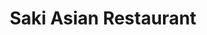 ---
layout: place
title: "Saki Asian Restaurant"
permalink: /missouri/gladstone/saki-asian-restaurant.html
stateAbbr: MO
stateName: Missouri
cityName: Gladstone
seo:
  name: "Saki Asian Restaurant"
  type: Restaurant
  links: null
description: "Saki Asian Restaurant serves delicious sushi in Gladstone, Missouri. Try fresh Japanese dishes for a great dining experience. "
place_id: ChIJkbf167z3wIcRy4DxTBv97ek
photos:
  - name: >-
      places/ChIJkbf167z3wIcRy4DxTBv97ek/photos/AeeoHcJQSE-2jmUWbbmJYBKQoZjZ3mMS5ZYlTdH9K8-O6FZ9_BqrVwIcKyF9nvxj4DtOgPaO6KALkdP1sc-9CSsm9XovJv1eyiXn0nUWRDfOoKKGLSl0sEkiMuuRqi_73T_jw7juycSfthdA9QAIeJ_St2GBoOf4zzcS0aH5EMi3hAI1YWtcG2upGATYhVFGhWeTbvCbA6TNTtDwlgUZQZw9SY6YsQWMZdDDouqKyZbpXrqKaSjI7fHHaHRilzpY05LuQvlXJRV2JAWox_l2p3_oSdbVibM47gWCXO6whuO8Nmthn_YohFqMt62fx1e5V-nJZHePenYIaQqTqSYNwn1JYuVxDTRirK0gydFvIsif73X3VZaZPR-Bv097ebtYWVssf36k8so14mdwrBofbCA8M0gVxZs5-ZVNLC8RA1I6xPG2Be89cNpJHoT4L6XvrMqf
    widthPx: 4080
    heightPx: 3072
    authorAttributions:
      - displayName: Alexander Vallar
        uri: https://maps.google.com/maps/contrib/103306450463099673445
        photoUri: >-
          https://lh3.googleusercontent.com/a-/ALV-UjU-h-ywPqYbbDh86nK0AuWR60FKGip0GANglYe2pnPArZtwifdU3g=s100-p-k-no-mo
    flagContentUri: >-
      https://www.google.com/local/imagery/report/?cb_client=maps_api_places.places_api&image_key=!1e10!2sCIABIhAGbwPTiA1qlmevy6AAB2EF&hl=en-US
    googleMapsUri: >-
      https://www.google.com/maps/place//data=!3m4!1e2!3m2!1sCIABIhAGbwPTiA1qlmevy6AAB2EF!2e10!4m2!3m1!1s0x87c0f7bcebf5b791:0xe9edfd1b4cf180cb
  - name: >-
      places/ChIJkbf167z3wIcRy4DxTBv97ek/photos/AeeoHcI6YIvpK0N0wdB2hoS4SZLvmLZsLkBueI7kZFYbZGSGl5f3UNlzCT40WVmNeVcbuPjxIlIVzWySVF6nETqVKpsXlaOs4N2xkTUC_HqzLFfqf9swEFzc8eHpn67BCS0dmtcXsidZFj7tyCZNIqqBiEy_6ak_IUd-WhI9CeuljnoVj3Y4dYmi9ElRKb6XNEjLYPGhvL9HVU9PbsbZfFPdPoq3kMg1LWVWirA0HbkYa-VAoCv3hSh80CAmp50eh0Y2wHaymXF-vEFtLPTzksMljfDk-N0bH6GEUAikrio-N4frytkeCf4z6nWWLqq75fevOPX0cfWD_x4Tmi29ekIlAbIqdEML7rCCEl19J2Wkfgn87kTGuIEIHPJMSAYKopACwrmVVDtAecWgsh4G2h4zEsZrV8i4qDV6mQ7bqU3MIlhPwA
    widthPx: 4800
    heightPx: 3600
    authorAttributions:
      - displayName: Hermuleen Hebel
        uri: https://maps.google.com/maps/contrib/100002402995386378669
        photoUri: >-
          https://lh3.googleusercontent.com/a/ACg8ocL8nkt9hAHGUOH7RKqaY6AloQ7KoqXvYg655zf6Yix53v1QrA=s100-p-k-no-mo
    flagContentUri: >-
      https://www.google.com/local/imagery/report/?cb_client=maps_api_places.places_api&image_key=!1e10!2sCIHM0ogKEICAgMDwzrLzNQ&hl=en-US
    googleMapsUri: >-
      https://www.google.com/maps/place//data=!3m4!1e2!3m2!1sCIHM0ogKEICAgMDwzrLzNQ!2e10!4m2!3m1!1s0x87c0f7bcebf5b791:0xe9edfd1b4cf180cb
  - name: >-
      places/ChIJkbf167z3wIcRy4DxTBv97ek/photos/AeeoHcKnKwxsJYpAbk_b2NJqdMv1oBc-v1Ztz9pi-FyhvABaM1z-HVuuh2Skya8y6aTj7sUwDrqtMQrVPCQu9c1p0gMb004QaEyG-Lh1v6yhdCpragQzytIsCgQa2SeQNy1eePSqRWR6cEnhmn-Mqg1qBy-pgACxmb1aL2siaW-wXRYVAOwJXcR7p5bpeLTvRjrvMVLvQ9BRA0-fGvO1zRSuGFipCf0OSMRx-807cPUx_N1fscDz2dZkXmFIREOQkhUJJYCaw16ONE9TQj7NTG8MsJ2ohCWRORyDOezDRXwHaPYzpw
    widthPx: 640
    heightPx: 428
    authorAttributions:
      - displayName: Saki asian restaurant
        uri: https://maps.google.com/maps/contrib/107524237267449542699
        photoUri: >-
          https://lh3.googleusercontent.com/a/ACg8ocLU5fJKvTOcyO26aAcCNEt1rOs6Vxlzjs6xgrk1sbX_a76vdA=s100-p-k-no-mo
    flagContentUri: >-
      https://www.google.com/local/imagery/report/?cb_client=maps_api_places.places_api&image_key=!1e10!2sAF1QipO3wj2RVanYYJbtbEsipOXwZ3kLgASR69r3J_yH&hl=en-US
    googleMapsUri: >-
      https://www.google.com/maps/place//data=!3m4!1e2!3m2!1sAF1QipO3wj2RVanYYJbtbEsipOXwZ3kLgASR69r3J_yH!2e10!4m2!3m1!1s0x87c0f7bcebf5b791:0xe9edfd1b4cf180cb
  - name: >-
      places/ChIJkbf167z3wIcRy4DxTBv97ek/photos/AeeoHcIEoEcQEseO_fVbS2IdBM9438i9ZIi5ur1-pXead0xp5MMigGo5QSBwxwlC_pSABMqwsFvF7BtJ7SxYJBtSViVrlMCZu2RhZZtw55kywJLKDSJxQjuloVail62P8TTGddE61gvuQltn12s7RRoVnlC9g_4lq9-nm4sxF0oQV79GWnARl1IKc8vMb9XFTtM6Z-VJiSRD-KJVCqsoF5nyPZF6Cwe8YV2mgG1gccrKnN6eJL7DKp44MlJQC2d0PzevyTwUk7ZHKygAvr2p0mEPuKHVpTpsqSBcL9OU92gb3YpEkhRkl2qT5WS-ydf2laEOtlvXt7IGLWkAJeAV_c4kTmaEYe1tXRYPRJW3zX5J5XP6optpysDkO5Fy4znzhLkAHw5DAIPV0QZ35-ODqPbb-ezxVCksvcXi2DK7voVNA1_u0XPq
    widthPx: 4800
    heightPx: 3005
    authorAttributions:
      - displayName: Tiara Hazelwood
        uri: https://maps.google.com/maps/contrib/103998863597843708676
        photoUri: >-
          https://lh3.googleusercontent.com/a-/ALV-UjXgomR_gN1JCuV31dLqYvTwdQuun0Pn9iR7kmozr5Mt6S88KAu-=s100-p-k-no-mo
    flagContentUri: >-
      https://www.google.com/local/imagery/report/?cb_client=maps_api_places.places_api&image_key=!1e10!2sCIHM0ogKEICAgMDIgLHFjwE&hl=en-US
    googleMapsUri: >-
      https://www.google.com/maps/place//data=!3m4!1e2!3m2!1sCIHM0ogKEICAgMDIgLHFjwE!2e10!4m2!3m1!1s0x87c0f7bcebf5b791:0xe9edfd1b4cf180cb
  - name: >-
      places/ChIJkbf167z3wIcRy4DxTBv97ek/photos/AeeoHcIGKEB1oSh_pFTuCb27nPFDLsMtmbiLQkJm1dsnhWRHhMJkJGZLyYlrIkRgFZTvAb8sXmiF3BQv8DkAA8L-b9wH0zOpR-5vJTJZwhtdWOWEJE4g23TCweyZuyuYXhgofDJSvRqtwvsccQPPQhniYpnwnFskRGyTwbxy09Ka4dz2Ow879JXWR-YkB0Iy_evF7Dx8hu0QE2rwXUvffgmQ7o42uOJEzqSPr611SlRwMYB4h6QrMV6yvMDZUMGrraPc-ZmsJv87YPC8_xck0VGMD3HVnxFuzj6BsQ2mt4LF9u9w1EIpkmJBOoFDFgViSVQtcqc0gD-RO6VdCsq3IUg6R7Q-a-WVgKcIEq35lr9Kx9fpHf7CgM60ACkuIf3rY2JCrBa6pGy6eYvGt9qiaKP1QOOhhm8Sf5yYoajyGS-PgEVUwg
    widthPx: 2125
    heightPx: 826
    authorAttributions:
      - displayName: William Tate II
        uri: https://maps.google.com/maps/contrib/103902111715937987920
        photoUri: >-
          https://lh3.googleusercontent.com/a-/ALV-UjVdDz7K2xQilEK2-J-_khhKcEA84cRTPsl-hWHaTloSa8JHVnDa=s100-p-k-no-mo
    flagContentUri: >-
      https://www.google.com/local/imagery/report/?cb_client=maps_api_places.places_api&image_key=!1e10!2sCIHM0ogKEICAgMDI-LetXQ&hl=en-US
    googleMapsUri: >-
      https://www.google.com/maps/place//data=!3m4!1e2!3m2!1sCIHM0ogKEICAgMDI-LetXQ!2e10!4m2!3m1!1s0x87c0f7bcebf5b791:0xe9edfd1b4cf180cb
  - name: >-
      places/ChIJkbf167z3wIcRy4DxTBv97ek/photos/AeeoHcKtKyTtNF2fRRU9xASa-OY_KCGM594CJnuUk9KhyIcXZjlpv_XinByeyQfxwcA2BuRDbK8rgjTbh4t6EFwSDfdLTDs5SWmI3xdmFhY-CariRuW9QjRVuRBkpLrKlf4Q1H9DHte3oCpAqubGPBFA1F43UIhJqWjVPSaGkeryRo5tZGd5egBo8-aPpWl4puyMdg_iHpVutTF9nFHWDqmgYfgZSKpnTQDIrgkDC8Z0amSavq5eijiT8_cjiK2Gj-F49ZrEjDWHvbrcYRlVO9Q-yeugrNBn7j9vVuOx0sb-W88Kog
    widthPx: 960
    heightPx: 1200
    authorAttributions:
      - displayName: Saki asian restaurant
        uri: https://maps.google.com/maps/contrib/107524237267449542699
        photoUri: >-
          https://lh3.googleusercontent.com/a/ACg8ocLU5fJKvTOcyO26aAcCNEt1rOs6Vxlzjs6xgrk1sbX_a76vdA=s100-p-k-no-mo
    flagContentUri: >-
      https://www.google.com/local/imagery/report/?cb_client=maps_api_places.places_api&image_key=!1e10!2sAF1QipOBP8ukVONeGL1EcIuN0VdPYyOObe_UMctE6jn_&hl=en-US
    googleMapsUri: >-
      https://www.google.com/maps/place//data=!3m4!1e2!3m2!1sAF1QipOBP8ukVONeGL1EcIuN0VdPYyOObe_UMctE6jn_!2e10!4m2!3m1!1s0x87c0f7bcebf5b791:0xe9edfd1b4cf180cb
  - name: >-
      places/ChIJkbf167z3wIcRy4DxTBv97ek/photos/AeeoHcKClQZWZ2Zs643Re1srNhrJYEkKwIgdeuLCVQ_BUOJGTZ8SZBV6Xfwe36MWIPhRbMKn6RtsK-3w_80slwEpAa5stmuMUrH_5pk0TkIgmFJ8e_U12KqzidnwGj15W-iPsIkr2Y83gdXufCOS-1gSyfmpGn5ApLgpnDW7EZKWBS-5GypPBVLO2OrUsjKQ46bGOAFBgo1JbAT8pkEaoe8rWYuCLIdu9ArCCbcenbB1onkA39WphPfVQXIUAVflYoMXwtK_e0bech-Z1i1Ns96TQ1BlKsYHRsAT-elaqTgUm2tmiQ
    widthPx: 780
    heightPx: 624
    authorAttributions:
      - displayName: Saki asian restaurant
        uri: https://maps.google.com/maps/contrib/107524237267449542699
        photoUri: >-
          https://lh3.googleusercontent.com/a/ACg8ocLU5fJKvTOcyO26aAcCNEt1rOs6Vxlzjs6xgrk1sbX_a76vdA=s100-p-k-no-mo
    flagContentUri: >-
      https://www.google.com/local/imagery/report/?cb_client=maps_api_places.places_api&image_key=!1e10!2sAF1QipMQKD8y9LNXqAY_rIdlYBsHaterBX1ObwjSX8f4&hl=en-US
    googleMapsUri: >-
      https://www.google.com/maps/place//data=!3m4!1e2!3m2!1sAF1QipMQKD8y9LNXqAY_rIdlYBsHaterBX1ObwjSX8f4!2e10!4m2!3m1!1s0x87c0f7bcebf5b791:0xe9edfd1b4cf180cb
  - name: >-
      places/ChIJkbf167z3wIcRy4DxTBv97ek/photos/AeeoHcILLPNp2mi-AXcYf7fN1pJqU8wxKFe_VUkyjVcui1z4bca8jDPEJmz3ZQzPor5kGAPs_OfSoLdNZtkK2HRJEeJYNIkLBTUS-S3qXYnla5J4LihLemCT91iSHwrJ34_GHgDCvNvpRZ5-jFUHhDLXGrgX79A6h00rc_Wa2fzmwiyl5m0rgPcJxeqiOOwX5ky-zuh_oAY9c1be2IfMt62b5s3yN8oBordz1PCffC1QPGFdenEVLE0n_KzQikK1DN6UkWR9bw0kW6kj2gw3-iUjvrACxAtWSBTiqkp41nyJMkQAAIpcSUq_g5MbkPRGeKiygzz4OvgM08r1HwvEGs9FtR9t_RvU3HVnWSJ9ONOFtLXZ7dIQsYeQbvXRbMmmYLj3cBRswaJlqBARJ5_aYAkYZDwekTv_V3NDf6H_aFu9WAGEyw
    widthPx: 3024
    heightPx: 4032
    authorAttributions:
      - displayName: Elaina Gurung
        uri: https://maps.google.com/maps/contrib/118046921409589745945
        photoUri: >-
          https://lh3.googleusercontent.com/a-/ALV-UjXgO0ahyfKkkmmrMANUffzDX38PolMEyZ8Mt1g--a0WIJwuP1p0=s100-p-k-no-mo
    flagContentUri: >-
      https://www.google.com/local/imagery/report/?cb_client=maps_api_places.places_api&image_key=!1e10!2sCIHM0ogKEICAgMCw7szVKg&hl=en-US
    googleMapsUri: >-
      https://www.google.com/maps/place//data=!3m4!1e2!3m2!1sCIHM0ogKEICAgMCw7szVKg!2e10!4m2!3m1!1s0x87c0f7bcebf5b791:0xe9edfd1b4cf180cb
  - name: >-
      places/ChIJkbf167z3wIcRy4DxTBv97ek/photos/AeeoHcIe5bz64BOaGH9x02x1NMXeyePKo1a2ZgfTd4Btuu9KBLQLyzoNjdkZEqs7yERzizl1UNSyVMT3D8XSONENZPatNHhaX2JvbVWYLWGceLr2gOhOh2MRfSKu_eCQUMdUCYWH-xTkzCr2pF-aZ2bAbyPNXvX5d3Sl5F4u-1Adz4I9n7n9Hi7a-JkC33RLGx0bcKRxm9I66zwXd4ulUCTIF9jRrmNGpLzKrvrqVMYQEc3hxEqU44EsdQ3kQq-1Xw0ZSdzMJ1bz77tM2BFXdKaew4acX-mjDytmUZ-jgY-3OcHs5IBz0RQQNGmAGWX2g0KgTYKCwH-MVJdvII7CnBdEOD09lD-Jc3hgXTLeCcVBrm_B7oXnkv4YH7p6uZKE8NKTMfvT5vUYvKbza8ut47OIVnw0HfkOFfk9Pcs3WkoHsKDQG4U
    widthPx: 3600
    heightPx: 4800
    authorAttributions:
      - displayName: Danielle Mays
        uri: https://maps.google.com/maps/contrib/115401331872284546416
        photoUri: >-
          https://lh3.googleusercontent.com/a-/ALV-UjWzmWjcI_LNazD3J3Sg0xyHvKp6_cdHvaHC3xkP_2CqKbowK94=s100-p-k-no-mo
    flagContentUri: >-
      https://www.google.com/local/imagery/report/?cb_client=maps_api_places.places_api&image_key=!1e10!2sCIHM0ogKEICAgMDgssTF5gE&hl=en-US
    googleMapsUri: >-
      https://www.google.com/maps/place//data=!3m4!1e2!3m2!1sCIHM0ogKEICAgMDgssTF5gE!2e10!4m2!3m1!1s0x87c0f7bcebf5b791:0xe9edfd1b4cf180cb
  - name: >-
      places/ChIJkbf167z3wIcRy4DxTBv97ek/photos/AeeoHcLVlu5OMidBlhpikfquJ5iahiBGV447UbrvspSYF__-VywugmeH0JVdZrL0vYiHzGjIv1bCe1lZc8QdVYGucGBdV36JS3unYwQ7XikVplXYuHnEwtbUINi4k-ATsTe_vtKx4uAyaCGYmp104ldyFUcxv_s8hlIPnkBkdz7z7-bdzWm8kosip9Y05qb8ySDyZBlNYzTCeItsE-rdR05VIMVrCDkRqYYpNTcvV1rG8wd79F-PolkhthLUrPZaD4ISH6Ho_U3130MlHilVEomjmK6ZIb6v5easSGoqVl6sBhh-fG6WAxYm7f_QFlgsJ5R2VioL0jzw9QdokTDE7NNe7X7MV7MfANjg_04qlh3NxX8Lwui3Da6Z9Fr4RbRH-1vD_W97f3-nEMnVOY4fPoEl-qkJ6GwfdCaPZM7HlAMWHiTl3z7V
    widthPx: 3024
    heightPx: 4032
    authorAttributions:
      - displayName: Lindsey Taylor
        uri: https://maps.google.com/maps/contrib/101240262055049679742
        photoUri: >-
          https://lh3.googleusercontent.com/a-/ALV-UjWFzsKj3WgLojsqk6sAHlzoaYuGZ0be6FctPl7xusMhfp-pE385=s100-p-k-no-mo
    flagContentUri: >-
      https://www.google.com/local/imagery/report/?cb_client=maps_api_places.places_api&image_key=!1e10!2sCIHM0ogKEICAgMCgqvH79AE&hl=en-US
    googleMapsUri: >-
      https://www.google.com/maps/place//data=!3m4!1e2!3m2!1sCIHM0ogKEICAgMCgqvH79AE!2e10!4m2!3m1!1s0x87c0f7bcebf5b791:0xe9edfd1b4cf180cb
address: 6253 N Oak Trafficway, Gladstone, MO 64118, USA
street: 6253 N Oak Trafficway
city: Gladstone
state: MO
zip: '64118'
country: USA
neighborhood: null
latitude: '39.207625'
longitude: '-94.575447'
accessibility_options:
  wheelchairAccessibleParking: true
  wheelchairAccessibleEntrance: true
  wheelchairAccessibleSeating: true
business_status: OPERATIONAL
name: Saki Asian Restaurant
google_maps_links:
  directionsUri: >-
    https://www.google.com/maps/dir//''/data=!4m7!4m6!1m1!4e2!1m2!1m1!1s0x87c0f7bcebf5b791:0xe9edfd1b4cf180cb!3e0
  placeUri: https://maps.google.com/?cid=16856407274014474443
  writeAReviewUri: >-
    https://www.google.com/maps/place//data=!4m3!3m2!1s0x87c0f7bcebf5b791:0xe9edfd1b4cf180cb!12e1
  reviewsUri: >-
    https://www.google.com/maps/place//data=!4m4!3m3!1s0x87c0f7bcebf5b791:0xe9edfd1b4cf180cb!9m1!1b1
  photosUri: >-
    https://www.google.com/maps/place//data=!4m3!3m2!1s0x87c0f7bcebf5b791:0xe9edfd1b4cf180cb!10e5
primary_type: Japanese Restaurant
opening_hours:
  regular: null
  current: null
secondary_opening_hours:
  regular:
    weekdayDescriptions: null
    type: null
  current:
    weekdayDescriptions: null
    type: null
phone: null
price_level: null
price_range: null
rating: null
rating_count: 0
website: null
reviews: null
parking_options: null
payment_options: null
allow_dogs: null
curbside_pickup: null
delivery: null
dine_in: null
good_for_children: null
good_for_groups: null
good_for_sports: null
live_music: null
menu_for_children: null
outdoor_seating: null
reservable: null
restroom: null
serves_beer: null
serves_breakfast: null
serves_brunch: null
serves_cocktails: null
serves_coffee: null
serves_dinner: null
serves_dessert: null
serves_lunch: null
serves_vegetarian_food: null
serves_wine: null
takeout: null
summary: null

---